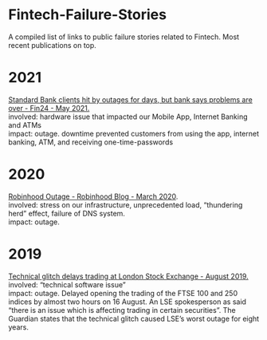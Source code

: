 # Fintech-Failure-Stories

A compiled list of links to public failure stories related to Fintech. Most recent publications on top.

# 2021

  <a href="Standard Bank clients hit by outages for days, but bank says problems are over"> Standard Bank clients hit by outages for days, but bank says problems are over - Fin24 - May 2021. </a></br>
  involved: hardware issue that impacted our Mobile App, Internet Banking and ATMs<br/>
  impact: outage. downtime prevented customers from using the app, internet banking, ATM, and receiving one-time-passwords <br/>


# 2020

  <a href="https://blog.robinhood.com/news/2020/3/3/an-update-from-robinhoods-founders"> Robinhood Outage - Robinhood Blog - March 2020<a>. <br />
  involved: stress on our infrastructure, unprecedented load, “thundering herd” effect, failure of DNS system. <br />
  impact: outage. <br />
# 2019
  
  <a href="https://www.nytimes.com/2019/08/16/business/lse-delay-stocks.html">Technical glitch delays trading at London Stock Exchange - August 2019. </a> <br/>
  involved: “technical software issue” <br/>
  impact: outage. Delayed opening the trading of the FTSE 100 and 250 indices by almost two hours on 16 August. An LSE spokesperson as said “there is an issue which is affecting trading in certain securities”. The Guardian states that the technical glitch caused LSE’s worst outage for eight years.<br/>
